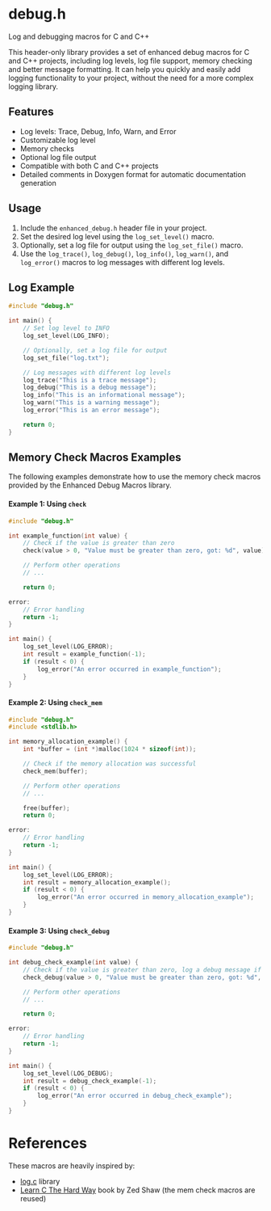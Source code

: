 # debug.h
Log and debugging macros for C and C++

This header-only library provides a set of enhanced debug macros for C and C++ projects, including log levels, log file support, memory checking and better message formatting. It can help you quickly and easily add logging functionality to your project, without the need for a more complex logging library.

## Features

- Log levels: Trace, Debug, Info, Warn, and Error
- Customizable log level
- Memory checks
- Optional log file output
- Compatible with both C and C++ projects
- Detailed comments in Doxygen format for automatic documentation generation

## Usage

1. Include the `enhanced_debug.h` header file in your project.
2. Set the desired log level using the `log_set_level()` macro.
3. Optionally, set a log file for output using the `log_set_file()` macro.
4. Use the `log_trace()`, `log_debug()`, `log_info()`, `log_warn()`, and `log_error()` macros to log messages with different log levels.

## Log Example

```c
#include "debug.h"

int main() {
    // Set log level to INFO
    log_set_level(LOG_INFO);

    // Optionally, set a log file for output
    log_set_file("log.txt");

    // Log messages with different log levels
    log_trace("This is a trace message");
    log_debug("This is a debug message");
    log_info("This is an informational message");
    log_warn("This is a warning message");
    log_error("This is an error message");

    return 0;
}
```

## Memory Check Macros Examples

The following examples demonstrate how to use the memory check macros provided by the Enhanced Debug Macros library.

#### Example 1: Using `check`

```c
#include "debug.h"

int example_function(int value) {
    // Check if the value is greater than zero
    check(value > 0, "Value must be greater than zero, got: %d", value);

    // Perform other operations
    // ...

    return 0;

error:
    // Error handling
    return -1;
}

int main() {
    log_set_level(LOG_ERROR);
    int result = example_function(-1);
    if (result < 0) {
        log_error("An error occurred in example_function");
    }
}


```

#### Example 2: Using `check_mem`

```c
#include "debug.h"
#include <stdlib.h>

int memory_allocation_example() {
    int *buffer = (int *)malloc(1024 * sizeof(int));

    // Check if the memory allocation was successful
    check_mem(buffer);

    // Perform other operations
    // ...

    free(buffer);
    return 0;

error:
    // Error handling
    return -1;
}

int main() {
    log_set_level(LOG_ERROR);
    int result = memory_allocation_example();
    if (result < 0) {
        log_error("An error occurred in memory_allocation_example");
    }
}
```

#### Example 3: Using `check_debug`

```c
#include "debug.h"

int debug_check_example(int value) {
    // Check if the value is greater than zero, log a debug message if not
    check_debug(value > 0, "Value must be greater than zero, got: %d", value);

    // Perform other operations
    // ...

    return 0;

error:
    // Error handling
    return -1;
}

int main() {
    log_set_level(LOG_DEBUG);
    int result = debug_check_example(-1);
    if (result < 0) {
        log_error("An error occurred in debug_check_example");
    }
}

```

# References

These macros are heavily inspired by:
- [log.c](https://github.com/rxi/log.c) library 
- [Learn C The Hard Way](https://amzn.to/40mUMR5) book by Zed Shaw (the mem check macros are reused)
